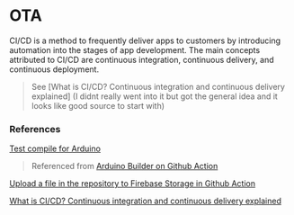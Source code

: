 # OTA

CI/CD is a method to frequently deliver apps to customers by introducing automation into the stages of app development. The main concepts attributed to CI/CD are continuous integration, continuous delivery, and continuous deployment.
> See [What is CI/CD? Continuous integration and continuous delivery explained]
 (I didnt really went into it but got the general idea and it looks like good source to start with)


### References
[Test compile for Arduino](https://github.com/marketplace/actions/test-compile-for-arduino)
> Referenced from [Arduino Builder on Github Action](https://github.com/marketplace/actions/run-arduino-builder)

[Upload a file in the repository to Firebase Storage in Github Action](https://quandnl.medium.com/upload-files-in-repository-to-firebase-storage-in-github-action-f467c1309a54)

[]()

[]()

[]()

[]()

[What is CI/CD? Continuous integration and continuous delivery explained](https://www.google.com/amp/s/www.infoworld.com/article/3271126/what-is-cicd-continuous-integration-and-continuous-delivery-explained.amp.html)
